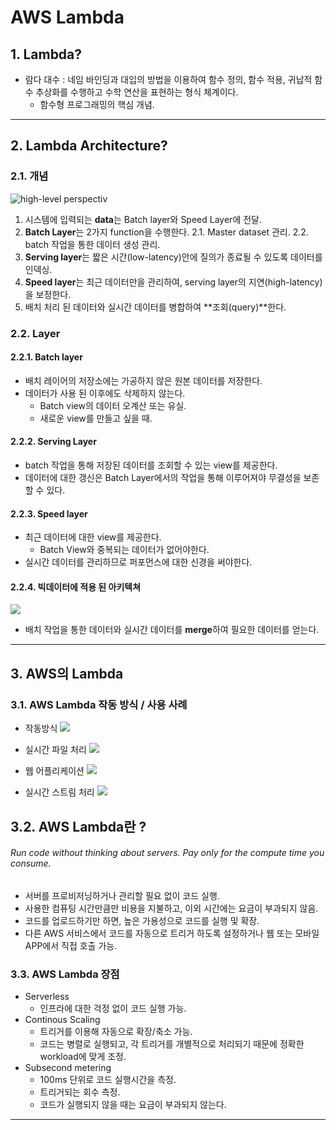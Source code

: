 # AWS Lambda
## 1. Lambda?
* 람다 대수 : 네임 바인딩과 대입의 방법을 이용하여 함수 정의, 함수 적용, 귀납적 함수 추상화를 수행하고 수학 연산을 표현하는 형식 체계이다.
   - 함수형 프로그래밍의 핵심 개념.
****

## 2. Lambda Architecture?
### 2.1. 개념
![high-level perspectiv](http://lambda-architecture.net/img/la-overview_small.png)
1. 시스템에 입력되는 **data**는 Batch layer와 Speed Layer에 전달.
2. **Batch Layer**는 2가지 function을 수행한다.
   2.1. Master dataset 관리.
   2.2. batch 작업을 통한 데이터 생성 관리.
3. **Serving layer**는 짧은 시간(low-latency)안에 질의가 종료될 수 있도록 데이터를 인덱싱.
4. **Speed layer**는 최근 데이터만을 관리하여, serving layer의 지연(high-latency)을 보정한다.
5. 배치 처리 된 데이터와 실시간 데이터를 병합하여 **조회(query)**한다.

### 2.2. Layer
#### 2.2.1. Batch layer
* 배치 레이어의 저장소에는 가공하지 않은 원본 데이터를 저장한다.
* 데이터가 사용 된 이후에도 삭제하지 않는다.
   - Batch view의 데이터 오계산 또는 유실.
   - 새로운 view를 만들고 싶을 때.

#### 2.2.2. Serving Layer
* batch 작업을 통해 저장된 데이터를 조회할 수 있는 view를 제공한다.
* 데이터에 대한 갱신은 Batch Layer에서의 작업을 통해 이루어져야 무결성을 보존할 수 있다.

#### 2.2.3. Speed layer
* 최근 데이터에 대한 view를 제공한다.
   - Batch View와 중복되는 데이터가 없어야한다.
* 실시간 데이터를 관리하므로 퍼포먼스에 대한 신경을 써야한다.

#### 2.2.4. 빅데이터에 적용 된 아키텍쳐
![](https://knoldernarayan.files.wordpress.com/2017/01/lambda-architecture-2-800.jpg)
* 배치 작업을 통한 데이터와 실시간 데이터를 **merge**하여 필요한 데이터를 얻는다.
****

## 3. AWS의 Lambda
### 3.1. AWS Lambda 작동 방식 / 사용 사례
* 작동방식
![](https://d1.awsstatic.com/product-marketing/Lambda/Diagrams/product-page-diagram_Lambda-HowItWorks.68a0bcacfcf46fccf04b97f16b686ea44494303f.png)

* 실시간 파일 처리
![](https://d1.awsstatic.com/product-marketing/Lambda/Diagrams/product-page-diagram_Lambda-RealTimeFileProcessing.a59577de4b6471674a540b878b0b684e0249a18c.png)

* 웹 어플리케이션
![](https://d1.awsstatic.com/product-marketing/Lambda/Diagrams/product-page-diagram_Lambda-WebApplications%202.c7f8cf38e12cb1daae9965ca048e10d676094dc1.png)

* 실시간 스트림 처리
![](https://d1.awsstatic.com/product-marketing/Lambda/Diagrams/product-page-diagram_Lambda-RealTimeStreamProcessing.d79d55b5f3a5d6b58142a6c0fc8a29eadc81c02b.png)

## 3.2. AWS Lambda란 ?
###### Run code without thinking about servers. Pay only for the compute time you consume.
* 서버를 프로비저닝하거나 관리할 필요 없이 코드 실행.
* 사용한 컴퓨팅 시간만큼만 비용을 지불하고, 이외 시간에는 요금이 부과되지 않음.
* 코드를 업로드하기만 하면, 높은 가용성으로 코드를 실행 및 확장.
* 다른 AWS 서비스에서 코드를 자동으로 트리거 하도록 설정하거나 웹 또는 모바일 APP에서 직접 호출 가능.

### 3.3. AWS Lambda 장점
* Serverless
   - 인프라에 대한 걱정 없이 코드 실행 가능.
* Continous Scaling
   - 트리거를 이용해 자동으로 확장/축소 가능.
   - 코드는 병렬로 실행되고, 각 트리거를 개별적으로 처리되기 때문에 정확한 workload에 맞게 조정.
* Subsecond metering
   - 100ms 단위로 코드 실행시간을 측정.
   - 트리거되는 회수 측정.
   - 코드가 실행되지 않을 때는 요금이 부과되지 않는다.

****